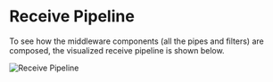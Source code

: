 # Receive Pipeline

To see how the middleware components (all the pipes and filters) are composed, the visualized receive pipeline is shown below.

![Receive Pipeline](ReceivePipeline.png)

